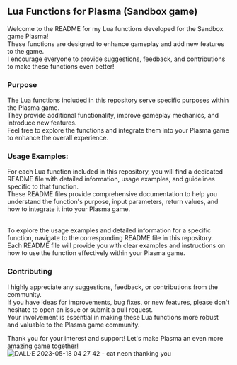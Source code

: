 ## Lua Functions for Plasma (Sandbox game)
Welcome to the README for my Lua functions developed for the Sandbox game Plasma! <br>
These functions are designed to enhance gameplay and add new features to the game. <br>
I encourage everyone to provide suggestions, feedback, and contributions to make these functions even better!

### Purpose
The Lua functions included in this repository serve specific purposes within the Plasma game. <br>
They provide additional functionality, improve gameplay mechanics, and introduce new features. <br>
Feel free to explore the functions and integrate them into your Plasma game to enhance the overall experience.

### Usage Examples:
For each Lua function included in this repository, you will find a dedicated README file with detailed information, usage examples, and guidelines specific to that function. <br>
These README files provide comprehensive documentation to help you understand the function's purpose, input parameters, return values, and how to integrate it into your Plasma game.

<br>
To explore the usage examples and detailed information for a specific function, navigate to the corresponding README file in this repository. <br>
Each README file will provide you with clear examples and instructions on how to use the function effectively within your Plasma game.

### Contributing
I highly appreciate any suggestions, feedback, or contributions from the community. <br>
If you have ideas for improvements, bug fixes, or new features, please don't hesitate to open an issue or submit a pull request. <br>
Your involvement is essential in making these Lua functions more robust and valuable to the Plasma game community.

Thank you for your interest and support! Let's make Plasma an even more amazing game together!
![DALL·E 2023-05-18 04 27 42 - cat neon thanking you](https://github.com/dragarcher/Plasma_Lua/assets/56029590/07f698b9-c0db-4f29-be15-efea0c09cc40)

